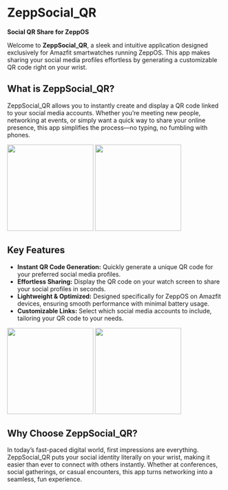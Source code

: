 # ZeppSocial_QR

**Social QR Share for ZeppOS**

Welcome to **ZeppSocial_QR**, a sleek and intuitive application designed exclusively for Amazfit smartwatches running ZeppOS. This app makes sharing your social media profiles effortless by generating a customizable QR code right on your wrist.

## What is ZeppSocial_QR?

ZeppSocial_QR allows you to instantly create and display a QR code linked to your social media accounts. Whether you’re meeting new people, networking at events, or simply want a quick way to share your online presence, this app simplifies the process—no typing, no fumbling with phones.


<img src="https://github.com/user-attachments/assets/85e95e0a-4ee7-4001-afdf-59f194dba0a2" width="200"/> <img src="https://github.com/user-attachments/assets/cfdce0d1-eebf-4a33-9cd1-daf1e1574a0f" width="200"/>



## Key Features

- **Instant QR Code Generation:** Quickly generate a unique QR code for your preferred social media profiles.  
- **Effortless Sharing:** Display the QR code on your watch screen to share your social profiles in seconds.  
- **Lightweight & Optimized:** Designed specifically for ZeppOS on Amazfit devices, ensuring smooth performance with minimal battery usage.  
- **Customizable Links:** Select which social media accounts to include, tailoring your QR code to your needs.

<img src="https://github.com/user-attachments/assets/c8824e18-0545-4874-84c7-cca3ec6e6db0" width="200"/> <img src="https://github.com/user-attachments/assets/dfd48439-4bee-48d2-8abf-d00f5527e831" width="200"/>


## Why Choose ZeppSocial_QR?

In today’s fast-paced digital world, first impressions are everything. ZeppSocial_QR puts your social identity literally on your wrist, making it easier than ever to connect with others instantly. Whether at conferences, social gatherings, or casual encounters, this app turns networking into a seamless, fun experience.
